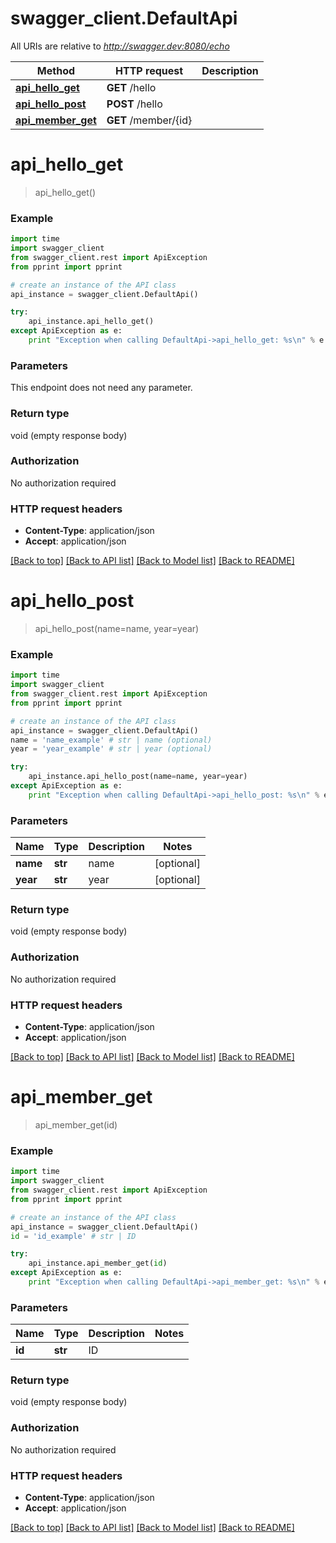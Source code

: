 # swagger_client.DefaultApi

All URIs are relative to *http://swagger.dev:8080/echo*

Method | HTTP request | Description
------------- | ------------- | -------------
[**api_hello_get**](DefaultApi.md#api_hello_get) | **GET** /hello | 
[**api_hello_post**](DefaultApi.md#api_hello_post) | **POST** /hello | 
[**api_member_get**](DefaultApi.md#api_member_get) | **GET** /member/{id} | 


# **api_hello_get**
> api_hello_get()



### Example 
```python
import time
import swagger_client
from swagger_client.rest import ApiException
from pprint import pprint

# create an instance of the API class
api_instance = swagger_client.DefaultApi()

try: 
    api_instance.api_hello_get()
except ApiException as e:
    print "Exception when calling DefaultApi->api_hello_get: %s\n" % e
```

### Parameters
This endpoint does not need any parameter.

### Return type

void (empty response body)

### Authorization

No authorization required

### HTTP request headers

 - **Content-Type**: application/json
 - **Accept**: application/json

[[Back to top]](#) [[Back to API list]](../README.md#documentation-for-api-endpoints) [[Back to Model list]](../README.md#documentation-for-models) [[Back to README]](../README.md)

# **api_hello_post**
> api_hello_post(name=name, year=year)



### Example 
```python
import time
import swagger_client
from swagger_client.rest import ApiException
from pprint import pprint

# create an instance of the API class
api_instance = swagger_client.DefaultApi()
name = 'name_example' # str | name (optional)
year = 'year_example' # str | year (optional)

try: 
    api_instance.api_hello_post(name=name, year=year)
except ApiException as e:
    print "Exception when calling DefaultApi->api_hello_post: %s\n" % e
```

### Parameters

Name | Type | Description  | Notes
------------- | ------------- | ------------- | -------------
 **name** | **str**| name | [optional] 
 **year** | **str**| year | [optional] 

### Return type

void (empty response body)

### Authorization

No authorization required

### HTTP request headers

 - **Content-Type**: application/json
 - **Accept**: application/json

[[Back to top]](#) [[Back to API list]](../README.md#documentation-for-api-endpoints) [[Back to Model list]](../README.md#documentation-for-models) [[Back to README]](../README.md)

# **api_member_get**
> api_member_get(id)



### Example 
```python
import time
import swagger_client
from swagger_client.rest import ApiException
from pprint import pprint

# create an instance of the API class
api_instance = swagger_client.DefaultApi()
id = 'id_example' # str | ID

try: 
    api_instance.api_member_get(id)
except ApiException as e:
    print "Exception when calling DefaultApi->api_member_get: %s\n" % e
```

### Parameters

Name | Type | Description  | Notes
------------- | ------------- | ------------- | -------------
 **id** | **str**| ID | 

### Return type

void (empty response body)

### Authorization

No authorization required

### HTTP request headers

 - **Content-Type**: application/json
 - **Accept**: application/json

[[Back to top]](#) [[Back to API list]](../README.md#documentation-for-api-endpoints) [[Back to Model list]](../README.md#documentation-for-models) [[Back to README]](../README.md)

